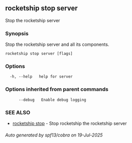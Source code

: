 ## rocketship stop server

Stop the rocketship server

### Synopsis

Stop the rocketship server and all its components.

```
rocketship stop server [flags]
```

### Options

```
  -h, --help   help for server
```

### Options inherited from parent commands

```
      --debug   Enable debug logging
```

### SEE ALSO

* [rocketship stop](rocketship_stop.md)	 - Stop rocketship the rocketship server

###### Auto generated by spf13/cobra on 19-Jul-2025
